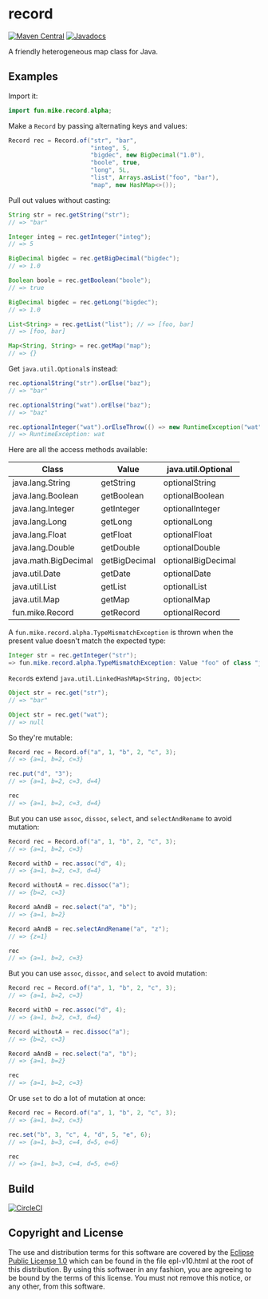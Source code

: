 # record

[![Maven Central](https://maven-badges.herokuapp.com/maven-central/fun.mike/record-alpha/badge.svg)](https://maven-badges.herokuapp.com/maven-central/fun.mike/record-alpha)
[![Javadocs](https://www.javadoc.io/badge/fun.mike/record-alpha.svg)](https://www.javadoc.io/doc/fun.mike/record-alpha)

A friendly heterogeneous map class for Java.

## Examples

Import it:

```java
import fun.mike.record.alpha;
```

Make a `Record` by passing alternating keys and values:

```java
Record rec = Record.of("str", "bar",
                       "integ", 5,
                       "bigdec", new BigDecimal("1.0"),
                       "boole", true,
                       "long", 5L,
                       "list", Arrays.asList("foo", "bar"),
                       "map", new HashMap<>());
```

Pull out values without casting:

```java
String str = rec.getString("str");
// => "bar"

Integer integ = rec.getInteger("integ");
// => 5

BigDecimal bigdec = rec.getBigDecimal("bigdec");
// => 1.0

Boolean boole = rec.getBoolean("boole");
// => true

BigDecimal bigdec = rec.getLong("bigdec");
// => 1.0

List<String> = rec.getList("list"); // => [foo, bar]
// => [foo, bar]

Map<String, String> = rec.getMap("map");
// => {}
```

Get `java.util.Optional`s instead:

```java
rec.optionalString("str").orElse("baz");
// => "bar"

rec.optionalString("wat").orElse("baz");
// => "baz"

rec.optionalInteger("wat").orElseThrow(() => new RuntimeException("wat"));
// => RuntimeException: wat
```

Here are all the access methods available:

| Class                | Value         | java.util.Optional |
| -------------------- | ------------- | ------------------ |
| java.lang.String     | getString     | optionalString     |
| java.lang.Boolean    | getBoolean    | optionalBoolean    |
| java.lang.Integer    | getInteger    | optionalInteger    |
| java.lang.Long       | getLong       | optionalLong       |
| java.lang.Float      | getFloat      | optionalFloat      |
| java.lang.Double     | getDouble     | optionalDouble     |
| java.math.BigDecimal | getBigDecimal | optionalBigDecimal |
| java.util.Date       | getDate       | optionalDate       |
| java.util.List       | getList       | optionalList       |
| java.util.Map        | getMap        | optionalMap        |
| fun.mike.Record      | getRecord     | optionalRecord     |

A `fun.mike.record.alpha.TypeMismatchException` is thrown when the present value doesn't match the expected type:

```java
Integer str = rec.getInteger("str");
=> fun.mike.record.alpha.TypeMismatchException: Value "foo" of class "java.lang.String" for key "str" must be an integer.
```

`Record`s extend `java.util.LinkedHashMap<String, Object>`:

```java
Object str = rec.get("str");
// => "bar"

Object str = rec.get("wat");
// => null
```

So they're mutable:

```java
Record rec = Record.of("a", 1, "b", 2, "c", 3);
// => {a=1, b=2, c=3}

rec.put("d", "3");
// => {a=1, b=2, c=3, d=4}

rec
// => {a=1, b=2, c=3, d=4}
```

But you can use `assoc`, `dissoc`, `select`, and `selectAndRename` to avoid mutation:

```java
Record rec = Record.of("a", 1, "b", 2, "c", 3);
// => {a=1, b=2, c=3}

Record withD = rec.assoc("d", 4);
// => {a=1, b=2, c=3, d=4}

Record withoutA = rec.dissoc("a");
// => {b=2, c=3}

Record aAndB = rec.select("a", "b");
// => {a=1, b=2}

Record aAndB = rec.selectAndRename("a", "z");
// => {z=1}

rec
// => {a=1, b=2, c=3}
```

But you can use `assoc`, `dissoc`, and `select` to avoid mutation:

```java
Record rec = Record.of("a", 1, "b", 2, "c", 3);
// => {a=1, b=2, c=3}

Record withD = rec.assoc("d", 4);
// => {a=1, b=2, c=3, d=4}

Record withoutA = rec.dissoc("a");
// => {b=2, c=3}

Record aAndB = rec.select("a", "b");
// => {a=1, b=2}

rec
// => {a=1, b=2, c=3}
```

Or use `set` to do a lot of mutation at once:

```java
Record rec = Record.of("a", 1, "b", 2, "c", 3);
// => {a=1, b=2, c=3}

rec.set("b", 3, "c", 4, "d", 5, "e", 6);
// => {a=1, b=3, c=4, d=5, e=6}

rec
// => {a=1, b=3, c=4, d=5, e=6}
```

## Build

[![CircleCI](https://circleci.com/gh/mike706574/java-record.svg?style=svg)](https://circleci.com/gh/mike706574/java-record)

## Copyright and License

The use and distribution terms for this software are covered by the
[Eclipse Public License 1.0] which can be found in the file
epl-v10.html at the root of this distribution. By using this softwaer
in any fashion, you are agreeing to be bound by the terms of this
license. You must not remove this notice, or any other, from this
software.

[Eclipse Public License 1.0]: http://opensource.org/licenses/eclipse-1.0.php
